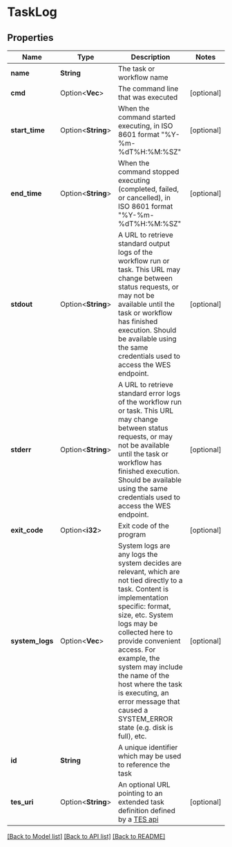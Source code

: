 # TaskLog

## Properties

Name | Type | Description | Notes
------------ | ------------- | ------------- | -------------
**name** | **String** | The task or workflow name | 
**cmd** | Option<**Vec<String>**> | The command line that was executed | [optional]
**start_time** | Option<**String**> | When the command started executing, in ISO 8601 format \"%Y-%m-%dT%H:%M:%SZ\" | [optional]
**end_time** | Option<**String**> | When the command stopped executing (completed, failed, or cancelled), in ISO 8601 format \"%Y-%m-%dT%H:%M:%SZ\" | [optional]
**stdout** | Option<**String**> | A URL to retrieve standard output logs of the workflow run or task.  This URL may change between status requests, or may not be available until the task or workflow has finished execution.  Should be available using the same credentials used to access the WES endpoint. | [optional]
**stderr** | Option<**String**> | A URL to retrieve standard error logs of the workflow run or task.  This URL may change between status requests, or may not be available until the task or workflow has finished execution.  Should be available using the same credentials used to access the WES endpoint. | [optional]
**exit_code** | Option<**i32**> | Exit code of the program | [optional]
**system_logs** | Option<**Vec<String>**> | System logs are any logs the system decides are relevant, which are not tied directly to a task. Content is implementation specific: format, size, etc.  System logs may be collected here to provide convenient access.  For example, the system may include the name of the host where the task is executing, an error message that caused a SYSTEM_ERROR state (e.g. disk is full), etc. | [optional]
**id** | **String** | A unique identifier which may be used to reference the task | 
**tes_uri** | Option<**String**> | An optional URL pointing to an extended task definition defined by a [TES api](https://github.com/ga4gh/task-execution-schemas) | [optional]

[[Back to Model list]](../README.md#documentation-for-models) [[Back to API list]](../README.md#documentation-for-api-endpoints) [[Back to README]](../README.md)


